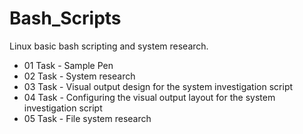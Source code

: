 # Bash_Scripts
Linux basic bash scripting and system research.

- 01 Task - Sample Pen
- 02 Task - System research
- 03 Task - Visual output design for the system investigation script
- 04 Task - Configuring the visual output layout for the system investigation script
- 05 Task - File system research
